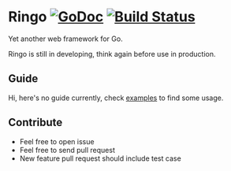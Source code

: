 # Ringo [![GoDoc](http://img.shields.io/badge/go-documentation-blue.svg?style=flat-square)](http://godoc.org/github.com/jjyr/ringo) [![Build Status](https://img.shields.io/travis/joyent/node.svg?style=flat-square)](https://travis-ci.org/jjyr/ringo)

Yet another web framework for Go.

Ringo is still in developing, think again before use in production.

## Guide

Hi, here's no guide currently, check [examples](examples) to find some usage.

## Contribute

* Feel free to open issue
* Feel free to send pull request
* New feature pull request should include test case
